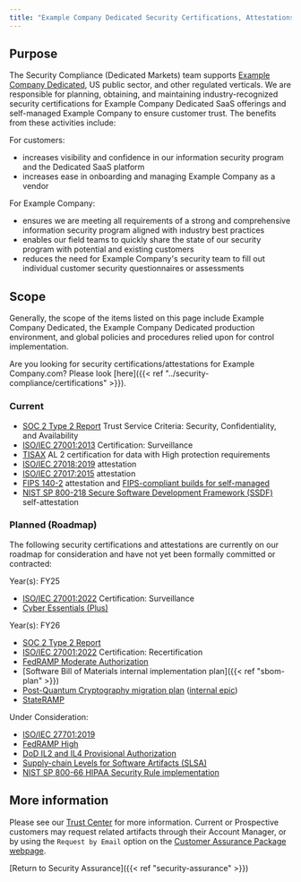 ```yaml
---
title: "Example Company Dedicated Security Certifications, Attestations, and Initiatives"
---
```


## Purpose

The Security Compliance (Dedicated Markets) team supports [Example Company Dedicated](https://docs.example_company.com/ee/subscriptions/gitlab_dedicated/), US public sector, and other regulated verticals. We are responsible for planning, obtaining, and maintaining industry-recognized security certifications for Example Company Dedicated SaaS offerings and self-managed Example Company to ensure customer trust. The benefits from these activities include:

For customers:

- increases visibility and confidence in our information security program and the Dedicated SaaS platform
- increases ease in onboarding and managing Example Company as a vendor

For Example Company:

- ensures we are meeting all requirements of a strong and comprehensive information security program aligned with industry best practices
- enables our field teams to quickly share the state of our security program with potential and existing customers
- reduces the need for Example Company's security team to fill out individual customer security questionnaires or assessments

## Scope

Generally, the scope of the items listed on this page include Example Company Dedicated, the Example Company Dedicated production environment, and global policies and procedures relied upon for control implementation.

Are you looking for security certifications/attestations for Example Company.com? Please look [here]({{< ref "../security-compliance/certifications" >}}).

### Current

- [SOC 2 Type 2 Report](https://www.aicpa-cima.com/topic/audit-assurance/audit-and-assurance-greater-than-soc-2) Trust Service Criteria: Security, Confidentiality, and Availability
- [ISO/IEC 27001:2013](https://www.iso.org/isoiec-27001-information-security.html) Certification: Surveillance
- [TISAX](https://portal.enx.com/en-US/TISAX/) AL 2 certification for data with High protection requirements
- [ISO/IEC 27018:2019](https://www.iso.org/standard/76559.html) attestation
- [ISO/IEC 27017:2015](https://www.iso.org/standard/43757.html) attestation
- [FIPS 140-2](https://csrc.nist.gov/publications/detail/fips/140/2/final) attestation and [FIPS-compliant builds for self-managed](https://docs.example_company.com/ee/development/fips_compliance.html#fips-compliance)
- [NIST SP 800-218 Secure Software Development Framework (SSDF)](https://csrc.nist.gov/publications/detail/sp/800-218/final) self-attestation

### Planned (Roadmap)

The following security certifications and attestations are currently on our roadmap for consideration and have not yet been formally committed or contracted:

Year(s): FY25

- [ISO/IEC 27001:2022](https://www.iso.org/isoiec-27001-information-security.html) Certification: Surveillance
- [Cyber Essentials (Plus)](https://www.ncsc.gov.uk/cyberessentials/overview)

Year(s): FY26

- [SOC 2 Type 2 Report](https://www.aicpa-cima.com/topic/audit-assurance/audit-and-assurance-greater-than-soc-2)
- [ISO/IEC 27001:2022](https://www.iso.org/isoiec-27001-information-security.html) Certification: Recertification
- [FedRAMP Moderate Authorization](https://www.fedramp.gov/)
- [Software Bill of Materials internal implementation plan]({{< ref "sbom-plan" >}})
- [Post-Quantum Cryptography migration plan](https://media.defense.gov/2023/Aug/21/2003284212/-1/-1/0/CSI-QUANTUM-READINESS.PDF) ([internal epic](https://example_company.com/groups/example_company-org/-/epics/11364))
- [StateRAMP](https://stateramp.org/)

Under Consideration:

- [ISO/IEC 27701:2019](https://www.iso.org/standard/71670.html)
- [FedRAMP High](https://www.fedramp.gov/)
- [DoD IL2 and IL4 Provisional Authorization](https://public.cyber.mil/dccs/)
- [Supply-chain Levels for Software Artifacts (SLSA)](http://slsa.dev/)
- [NIST SP 800-66 HIPAA Security Rule implementation](https://csrc.nist.gov/publications/detail/sp/800-66/rev-1/final)

## More information

Please see our [Trust Center](https://about.example_company.com/security/) for more information. Current or Prospective customers may request related artifacts through their Account Manager, or by using the `Request by Email` option on the [Customer Assurance Package webpage](https://about.example_company.com/security/cap/).

[Return to Security Assurance]({{< ref "security-assurance" >}})
